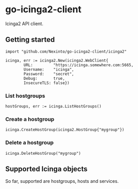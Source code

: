 # go-icinga2-client

Icinga2 API client.

## Getting started

```
import "github.com/Nexinto/go-icinga2-client/icinga2"

icinga, err := icinga2.New(icinga2.WebClient{
		URL:         "https://icinga.somewhere.com:5665,
		Username:    "icinga",
		Password:    "secret",
		Debug:       true,
		InsecureTLS: false})
```

### List hostgroups

```
hostGroups, err := icinga.ListHostGroups()
```

### Create a hostgroup

```
icinga.CreateHostGroup(icinga2.HostGroup{"mygroup"})
```

### Delete a hostgroup

```
icinga.DeleteHostGroup("mygroup")
```

## Supported Icinga objects

So far, supported are hostgroups, hosts and services.
